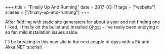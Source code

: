 +++
title = "Finally Up And Running"
date = 2017-03-11
tags = ["website"]
aliases = ["/finally-up-and-running"]
+++

After fiddling with static site generators for about a year and not finding one I liked, I finally bit the bullet and installed [Ghost](https://ghost.org) - I've really been enjoying it so far, mild installation issues aside.

I'll be breaking in this new site in the next couple of days with a F# and Akka.NET tutorial!